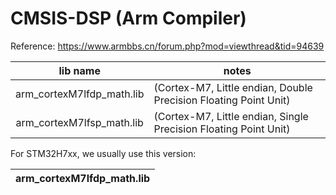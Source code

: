 

# CMSIS-DSP (Arm Compiler)

Reference: https://www.armbbs.cn/forum.php?mod=viewthread&tid=94639



|         lib name          | notes                                                        |
| :-----------------------: | ------------------------------------------------------------ |
| arm_cortexM7lfdp_math.lib | (Cortex-M7, Little endian, Double Precision Floating Point Unit) |
| arm_cortexM7lfsp_math.lib | (Cortex-M7, Little endian, Single Precision Floating Point Unit) |



For STM32H7xx, we usually use this version: 

| arm_cortexM7lfdp_math.lib |
| ------------------------- |

